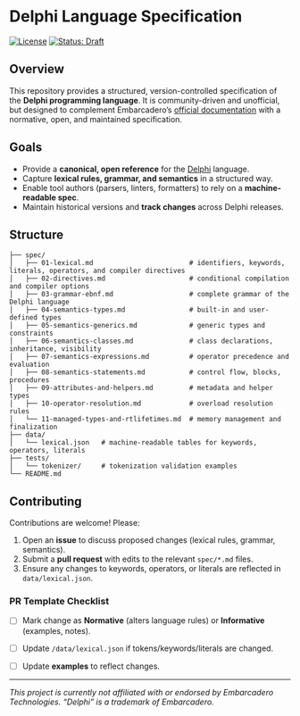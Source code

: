 # Delphi Language Specification

[![License](https://img.shields.io/badge/License-Apache_2.0-blue.svg)](LICENSE)
[![Status: Draft](https://img.shields.io/badge/Status-Draft-orange.svg)](./spec/01-lexical.md#status)



## Overview

This repository provides a structured, version-controlled specification of the **Delphi programming language**. It is community-driven and unofficial, but designed to complement Embarcadero’s [official documentation](https://docwiki.embarcadero.com/RADStudio/en/Delphi_Language_Reference) with a normative, open, and maintained specification.


## Goals

* Provide a **canonical, open reference** for the [Delphi](http://embarcadero.com/products/delphi) language.
* Capture **lexical rules, grammar, and semantics** in a structured way.
* Enable tool authors (parsers, linters, formatters) to rely on a **machine-readable spec**.
* Maintain historical versions and **track changes** across Delphi releases.

## Structure

```
├── spec/
│   ├── 01-lexical.md                        # identifiers, keywords, literals, operators, and compiler directives
│   ├── 02-directives.md                     # conditional compilation and compiler options
│   ├── 03-grammar-ebnf.md                   # complete grammar of the Delphi language
│   ├── 04-semantics-types.md                # built-in and user-defined types
│   ├── 05-semantics-generics.md             # generic types and constraints
│   ├── 06-semantics-classes.md              # class declarations, inheritance, visibility
│   ├── 07-semantics-expressions.md          # operator precedence and evaluation
│   ├── 08-semantics-statements.md           # control flow, blocks, procedures
│   ├── 09-attributes-and-helpers.md         # metadata and helper types
│   ├── 10-operator-resolution.md            # overload resolution rules
│   └── 11-managed-types-and-rtlifetimes.md  # memory management and finalization
├── data/
│   └── lexical.json   # machine-readable tables for keywords, operators, literals
├── tests/
│   └── tokenizer/     # tokenization validation examples
└── README.md
```

## Contributing

Contributions are welcome! Please:

1. Open an **issue** to discuss proposed changes (lexical rules, grammar, semantics).
2. Submit a **pull request** with edits to the relevant `spec/*.md` files.
3. Ensure any changes to keywords, operators, or literals are reflected in `data/lexical.json`.


### PR Template Checklist

* [ ] Mark change as **Normative** (alters language rules) or **Informative** (examples, notes).
* [ ] Update `/data/lexical.json` if tokens/keywords/literals are changed.
* [ ] Update **examples** to reflect changes.



---

*This project is currently not affiliated with or endorsed by Embarcadero Technologies. “Delphi” is a trademark of Embarcadero.*
